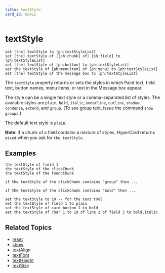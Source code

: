 ```yaml
---
title: textStyle
card_id: 86415
---
```


# textStyle

```
set [the] textStyle to [ph:textStyleList]
set [the] textStyle of [[ph:chunk] of] [ph:field] to [ph:textStyleList]
set [the] textStyle of [ph:button] to [ph:textStyleList]
set the textStyle of [ph:menuItem] of [ph:menu] to [ph:textStyleList]
set [the] textStyle of the message box to [ph:textStyleList]
```

The `textStyle` property returns or sets the styles in which Paint text, field text, button names, menu items, or text in the Message box appear.

The style can be a single text style or a comma-separated list of styles. The available styles are `plain`, `bold`, `italic`, `underline`, `outline`, `shadow`, `condense`, `extend`, and `group`. (To see group text, issue the command `show groups`.)

The default text style is `plain`.

<b>Note</b>: if a chunk of a field contains a mixture of styles, HyperCard returns `mixed` when you ask for `the textStyle`. 

## Examples

```
the textStyle of field 1
the textStyle of the clickChunk
the textStyle of the foundChunk

if the textStyle of the clickChunk contains "group" then ...

if the textStyle of the clickChunk contains "bold" then ...

set the textStyle to 10 -- for the text tool
set the textStyle of field 1 to plain
set the textStyle of card button 1 to bold
set the textStyle of char 1 to 19 of line 2 of field 3 to bold,italic
```

## Related Topics

* [reset](/HyperTalkReference/commands/reset)
* [show](/HyperTalkReference/commands/show)
* [textAlign](/HyperTalkReference/properties/textAlign)
* [textFont](/HyperTalkReference/properties/textFont)
* [textHeight](/HyperTalkReference/properties/textHeight)
* [textSize](/HyperTalkReference/properties/textSize)
